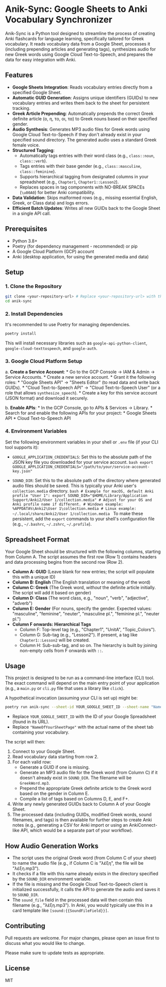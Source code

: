# Anik-Sync: Google Sheets to Anki Vocabulary Synchronizer

Anik-Sync is a Python tool designed to streamline the process of creating Anki flashcards for language learning, specifically tailored for Greek vocabulary. It reads vocabulary data from a Google Sheet, processes it (including prepending articles and generating tags), synthesizes audio for new Greek words using Google Cloud Text-to-Speech, and prepares the data for easy integration with Anki.

## Features

*   **Google Sheets Integration**: Reads vocabulary entries directly from a specified Google Sheet.
*   **Automatic GUID Generation**: Assigns unique identifiers (GUIDs) to new vocabulary entries and writes them back to the sheet for persistent tracking.
*   **Greek Article Prepending**: Automatically prepends the correct Greek definite article (ο, η, το, οι, τα) to Greek nouns based on their specified gender.
*   **Audio Synthesis**: Generates MP3 audio files for Greek words using Google Cloud Text-to-Speech if they don't already exist in your specified sound directory. The generated audio uses a standard Greek female voice.
*   **Structured Tagging**:
    *   Automatically tags entries with their word class (e.g., `class::noun`, `class::verb`).
    *   Tags entries with their base gender (e.g., `class::masculine`, `class::feminine`).
    *   Supports hierarchical tagging from designated columns in your spreadsheet (e.g., `Chapter1`, `Chapter1::Lesson2`).
    *   Replaces spaces in tag components with NO-BREAK SPACEs (`\u00A0`) for better Anki compatibility.
*   **Data Validation**: Skips malformed rows (e.g., missing essential English, Greek, or Class data) and logs errors.
*   **Efficient Batch Updates**: Writes all new GUIDs back to the Google Sheet in a single API call.

## Prerequisites

*   Python 3.8+
*   Poetry (for dependency management - recommended) or pip
*   A Google Cloud Platform (GCP) account
*   Anki (desktop application, for using the generated media and data)

## Setup

### 1. Clone the Repository
   ```bash
   git clone <your-repository-url> # Replace <your-repository-url> with the actual URL
   cd anik-sync
   ```

### 2. Install Dependencies
   It's recommended to use Poetry for managing dependencies.
   ```bash
   poetry install
   ```
   This will install necessary libraries such as `google-api-python-client`, `google-cloud-texttospeech`, and `google-auth`.

### 3. Google Cloud Platform Setup
   a. **Create a Service Account**:
      *   Go to the GCP Console -> IAM & Admin -> Service Accounts.
      *   Create a new service account.
      *   Grant it the following roles:
          *   "Google Sheets API" -> "Sheets Editor" (to read data and write back GUIDs).
          *   "Cloud Text-to-Speech API" -> "Cloud Text-to-Speech User" (or a role that allows `synthesize_speech`).
      *   Create a key for this service account (JSON format) and download it securely.

   b. **Enable APIs**:
      *   In the GCP Console, go to APIs & Services -> Library.
      *   Search for and enable the following APIs for your project:
          *   Google Sheets API
          *   Cloud Text-to-Speech API

### 4. Environment Variables
   Set the following environment variables in your shell or `.env` file (if your CLI tool supports it):

   *   `GOOGLE_APPLICATION_CREDENTIALS`: Set this to the absolute path of the JSON key file you downloaded for your service account.
     ```bash
     export GOOGLE_APPLICATION_CREDENTIALS="/path/to/your/service-account-key.json"
     ```

   *   `SOUND_DIR`: Set this to the absolute path of the directory where generated audio files should be saved. This is typically your Anki user's `collection.media` directory.
     ```bash
     # Example for macOS, default Anki profile "User 1":
     export SOUND_DIR="$HOME/Library/Application Support/Anki2/User 1/collection.media"
     # Adjust for your OS and Anki profile name if different.
     # Windows example: %APPDATA%\Anki2\User 1\collection.media
     # Linux example: ~/.local/share/Anki2/User 1/collection.media
     ```
   To make these persistent, add the `export` commands to your shell's configuration file (e.g., `~/.bashrc`, `~/.zshrc`, `~/.profile`).

## Spreadsheet Format

Your Google Sheet should be structured with the following columns, starting from Column A. The script assumes the first row (Row 1) contains headers and data processing begins from the second row (Row 2).

*   **Column A: GUID** (Leave blank for new entries; the script will populate this with a unique ID)
*   **Column B: English** (The English translation or meaning of the word)
*   **Column C: Greek** (The Greek word, *without* the definite article initially. The script will add it based on gender)
*   **Column D: Class** (The word class, e.g., "noun", "verb", "adjective", "adverb")
*   **Column E: Gender** (For nouns, specify the gender. Expected values: "masculine", "feminine", "neuter", "masculine pl.", "feminine pl.", "neuter pl.")
*   **Column F onwards: Hierarchical Tags**
    *   Column F: Top-level tag (e.g., "Chapter1", "UnitA", "Topic_Colors").
    *   Column G: Sub-tag (e.g., "Lesson2"). If present, a tag like `Chapter1::Lesson2` will be created.
    *   Column H: Sub-sub-tag, and so on. The hierarchy is built by joining non-empty cells from F onwards with `::`.

## Usage

This project is designed to be run as a command-line interface (CLI) tool. The exact command will depend on the main entry point of your application (e.g., a `main.py` or `cli.py` file that uses a library like `click`).

A hypothetical invocation (assuming your CLI is set up) might be:

```bash
poetry run anik-sync --sheet-id YOUR_GOOGLE_SHEET_ID --sheet-name "NameOfYourSheetPage"
```

*   Replace `YOUR_GOOGLE_SHEET_ID` with the ID of your Google Spreadsheet (found in its URL).
*   Replace `"NameOfYourSheetPage"` with the actual name of the sheet tab containing your vocabulary.

The script will then:
1.  Connect to your Google Sheet.
2.  Read vocabulary data starting from row 2.
3.  For each valid row:
    *   Generate a GUID if one is missing.
    *   Generate an MP3 audio file for the Greek word (from Column C) if it doesn't already exist in `SOUND_DIR`. The filename will be `GreekWord.mp3`.
    *   Prepend the appropriate Greek definite article to the Greek word based on the gender in Column E.
    *   Compile a list of tags based on Columns D, E, and F+.
4.  Write any newly generated GUIDs back to Column A of your Google Sheet.
5.  The processed data (including GUIDs, modified Greek words, sound filenames, and tags) is then available for further steps to create Anki notes (e.g., generating a CSV for Anki import or using an AnkiConnect-like API, which would be a separate part of your workflow).

## How Audio Generation Works

*   The script uses the original Greek word (from Column C of your sheet) to name the audio file (e.g., if Column C is "λέξη", the file will be "λέξη.mp3").
*   It checks if a file with this name already exists in the directory specified by the `SOUND_DIR` environment variable.
*   If the file is missing and the Google Cloud Text-to-Speech client is initialized successfully, it calls the API to generate the audio and saves it to `SOUND_DIR`.
*   The `sound_file` field in the processed data will then contain this filename (e.g., "λέξη.mp3"). In Anki, you would typically use this in a card template like `[sound:{{SoundFileField}}]`.

## Contributing

Pull requests are welcome. For major changes, please open an issue first to discuss what you would like to change.

Please make sure to update tests as appropriate.

## License

MIT
<!-- Or your preferred license -->
